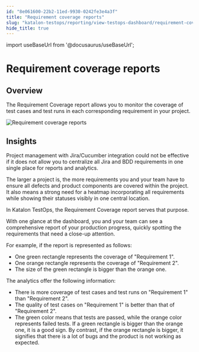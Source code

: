```yaml
---
id: "8e061600-22b2-11ed-9930-0242fe3e4a3f"
title: "Requirement coverage reports"
slug: "katalon-testops/reporting/view-testops-dashboard/requirement-coverage-reports"
hide_title: true
---
```

import useBaseUrl from '@docusaurus/useBaseUrl';


# <a id="id_dashboard-requirement-coverage" class="anchor_top_offset"/><a id="ariaid-title1" class="anchor_top_offset"/>Requirement coverage reports


## Overview

<p xmlns="http://www.w3.org/1999/xhtml" className="p">The <span className="ph uicontrol">Requirement Coverage</span> report allows you to monitor the coverage of test cases and test runs in each corresponding requirement in your project.</p> 
<p xmlns="http://www.w3.org/1999/xhtml" className="p"><img className="image" src={useBaseUrl("/8e074e80-22b2-11ed-9930-0242fe3e4a3f.png")} alt="Requirement coverage reports" /></p> 

## Insights

<p xmlns="http://www.w3.org/1999/xhtml" className="p">Project management with Jira/Cucumber integration could not be effective if it does not allow you to centralize all Jira and BDD requirements in one single place for reports and analytics.</p> 
<p xmlns="http://www.w3.org/1999/xhtml" className="p">The larger a project is, the more requirements you and your team have to ensure all defects and product components are covered within the project. It also means a strong need for a heatmap incorporating all requirements while showing their statuses visibly in one central location.</p> 
<p xmlns="http://www.w3.org/1999/xhtml" className="p">In Katalon TestOps, the <span className="ph uicontrol">Requirement Coverage</span> report serves that purpose.</p> 
<p xmlns="http://www.w3.org/1999/xhtml" className="p">With one glance at the dashboard, you and your team can see a comprehensive report of your production progress, quickly spotting the requirements that need a close-up attention.</p> 
<p xmlns="http://www.w3.org/1999/xhtml" className="p">For example, if the report is represented as follows:</p> 
<ul xmlns="http://www.w3.org/1999/xhtml" className="ul"><li className="li">One green rectangle represents the coverage of "Requirement 1".</li><li className="li">One orange rectangle represents the coverage of "Requirement 2".</li><li className="li">The size of the green rectangle is bigger than the orange one.</li></ul> 
<p xmlns="http://www.w3.org/1999/xhtml" className="p">The analytics offer the following information:</p> 
<ul xmlns="http://www.w3.org/1999/xhtml" className="ul"><li className="li">There is more coverage of test cases and test runs on "Requirement 1" than "Requirement 2".</li><li className="li">The quality of test cases on "Requirement 1" is better than that of "Requirement 2".</li><li className="li">The green color means that tests are passed, while the orange color represents failed tests. If a green rectangle is bigger than the orange one, it is a good sign. By contrast, if the orange rectangle is bigger, it signifies that there is a lot of bugs and the product is not working as expected.</li></ul> 
